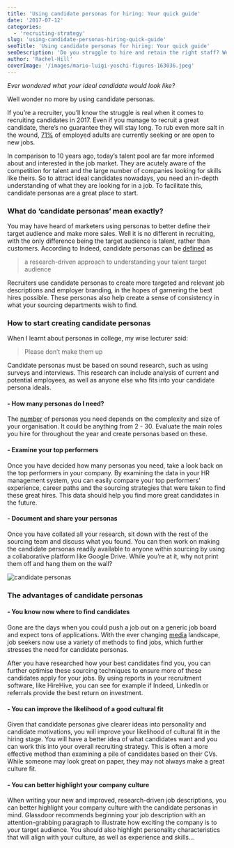```yaml
---
title: 'Using candidate personas for hiring: Your quick guide'
date: '2017-07-12'
categories:
  - 'recruiting-strategy'
slug: 'using-candidate-personas-hiring-quick-guide'
seoTitle: 'Using candidate personas for hiring: Your quick guide'
seoDescription: 'Do you struggle to hire and retain the right staff? Well research-driven candidate personas may be the best way forward - see our guide'
author: 'Rachel-Hill'
coverImage: '/images/mario-luigi-yoschi-figures-163036.jpeg'
---
```


_Ever wondered what your ideal candidate would look like?_

Well wonder no more by using candidate personas.

If you’re a recruiter, you’ll know the struggle is real when it comes to recruiting candidates in 2017. Even if you manage to recruit a great candidate, there’s no guarantee they will stay long. To rub even more salt in the wound, [71%](http://blog.indeed.com/2015/07/07/who-actively-looks-for-jobs-today-new-data/) of employed adults are currently seeking or are open to new jobs.

In comparison to 10 years ago, today’s talent pool are far more informed about and interested in the job market. They are acutely aware of the competition for talent and the large number of companies looking for skills like theirs. So to attract ideal candidates nowadays, you need an in-depth understanding of what they are looking for in a job. To facilitate this, candidate personas are a great place to start.

### **What do ‘candidate personas’ mean exactly?**

You may have heard of marketers using personas to better define their target audience and make more sales. Well it is no different in recruiting, with the only difference being the target audience is talent, rather than customers. According to Indeed, candidate personas can be [defined](http://blog.indeed.com/2015/07/14/candidate-personas/) as

> a research-driven approach to understanding your talent target audience

Recruiters use candidate personas to create more targeted and relevant job descriptions and employer branding, in the hopes of garnering the best hires possible. These personas also help create a sense of consistency in what your sourcing departments wish to find.

### **How to start creating candidate personas**

When I learnt about personas in college, my wise lecturer said:

> Please don’t make them up

Candidate personas must be based on sound research, such as using surveys and interviews. This research can include analysis of current and potential employees, as well as anyone else who fits into your candidate persona ideals.

#### **\- How many personas do I need?**

The [number](https://www.eremedia.com/tlnt/creating-talent-personas-should-be-part-of-your-recruiting-strategy/) of personas you need depends on the complexity and size of your organisation. It could be anything from 2 - 30. Evaluate the main roles you hire for throughout the year and create personas based on these.

#### **\- Examine your top performers**

Once you have decided how many personas you need, take a look back on the top performers in your company. By examining the data in your HR management system, you can easily compare your top performers’ experience, career paths and the sourcing strategies that were taken to find these great hires. This data should help you find more great candidates in the future.

#### \- **Document and share your personas**

Once you have collated all your research, sit down with the rest of the sourcing team and discuss what you found. You can then work on making the candidate personas readily available to anyone within sourcing by using a collaborative platform like Google Drive. While you’re at it, why not print them off and hang them on the wall?

![candidate personas](/images/candidate-persona-1-1.png)

### **The advantages of candidate personas**

#### **\- You know now where to find candidates**

Gone are the days when you could push a job out on a generic job board and expect tons of applications. With the ever changing [media](https://www.glassdoor.com/employers/blog/3-reasons-why-candidate-personas-will-help-you-hire/) landscape, job seekers now use a variety of methods to find jobs, which further stresses the need for candidate personas.

After you have researched how your best candidates find you, you can further optimise these sourcing techniques to ensure more of these candidates apply for your jobs. By using reports in your recruitment software, like HireHive, you can see for example if Indeed, LinkedIn or referrals provide the best return on investment.

#### **\- You can improve the likelihood of a good cultural fit**

Given that candidate personas give clearer ideas into personality and candidate motivations, you will improve your likelihood of cultural fit in the hiring stage. You will have a better idea of what candidates want and you can work this into your overall recruiting strategy. This is often a more effective method than examining a pile of candidates based on their CVs. While someone may look great on paper, they may not always make a great culture fit.

#### **\- You can better highlight your company culture**

When writing your new and improved, research-driven job descriptions, you can better highlight your company culture with the candidate personas in mind. Glassdoor recommends beginning your job description with an attention-grabbing paragraph to illustrate how exciting the company is to your target audience. You should also highlight personality characteristics that will align with your culture, as well as experience and skills...
